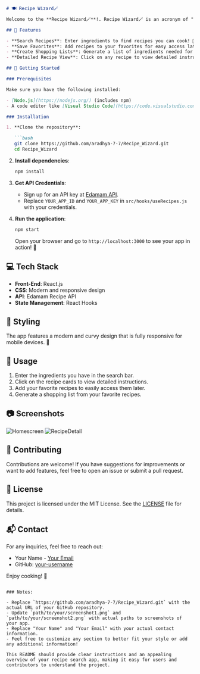 
```markdown
# 🍽️ Recipe Wizard🪄

Welcome to the **Recipe Wizard🪄**!. Recipe Wizard🪄 is an acronym of "REAct reCIpe seaRCH" This React app that allows users to search for delicious Indian recipes based on ingredients they have at home. You can save your favorite recipes and create a shopping list to make cooking easier and more fun! 

## 🌟 Features

- **Search Recipes**: Enter ingredients to find recipes you can cook! 🥘
- **Save Favorites**: Add recipes to your favorites for easy access later. ❤️
- **Create Shopping Lists**: Generate a list of ingredients needed for your favorite recipes. 🛒
- **Detailed Recipe View**: Click on any recipe to view detailed instructions and ingredients. 📖

## 🚀 Getting Started

### Prerequisites

Make sure you have the following installed:

- [Node.js](https://nodejs.org/) (includes npm)
- A code editor like [Visual Studio Code](https://code.visualstudio.com/)

### Installation

1. **Clone the repository**:

   ```bash
   git clone https://github.com/aradhya-7-7/Recipe_Wizard.git
   cd Recipe_Wizard
   ```

2. **Install dependencies**:

   ```bash
   npm install
   ```

3. **Get API Credentials**:
   - Sign up for an API key at [Edamam API](https://developer.edamam.com/).
   - Replace `YOUR_APP_ID` and `YOUR_APP_KEY` in `src/hooks/useRecipes.js` with your credentials.

4. **Run the application**:

   ```bash
   npm start
   ```

   Open your browser and go to `http://localhost:3000` to see your app in action! 🎉

## 💻 Tech Stack

- **Front-End**: React.js
- **CSS**: Modern and responsive design
- **API**: Edamam Recipe API
- **State Management**: React Hooks

## 🎨 Styling

The app features a modern and curvy design that is fully responsive for mobile devices. 🌈

## 📝 Usage

1. Enter the ingredients you have in the search bar.
2. Click on the recipe cards to view detailed instructions.
3. Add your favorite recipes to easily access them later.
4. Generate a shopping list from your favorite recipes.

## 📷 Screenshots

![Homescreen](https://github.com/user-attachments/assets/1efba480-7591-4a6e-b4f8-341d9a70a698) ![RecipeDetail](https://github.com/user-attachments/assets/442c1827-9ffb-4fbd-93f0-96caee923945)

## 🤝 Contributing

Contributions are welcome! If you have suggestions for improvements or want to add features, feel free to open an issue or submit a pull request.

## 📄 License

This project is licensed under the MIT License. See the [LICENSE](LICENSE) file for details.

## 📬 Contact

For any inquiries, feel free to reach out:

- Your Name - [Your Email](mailto:aradhya610@example.com)
- GitHub: [your-username](https://github.com/aradhya-7-7)

Enjoy cooking! 🍳
```

### Notes:

- Replace `https://github.com/aradhya-7-7/Recipe_Wizard.git` with the actual URL of your GitHub repository.
- Update `path/to/your/screenshot1.png` and `path/to/your/screenshot2.png` with actual paths to screenshots of your app.
- Replace "Your Name" and "Your Email" with your actual contact information.
- Feel free to customize any section to better fit your style or add any additional information! 

This README should provide clear instructions and an appealing overview of your recipe search app, making it easy for users and contributors to understand the project.

